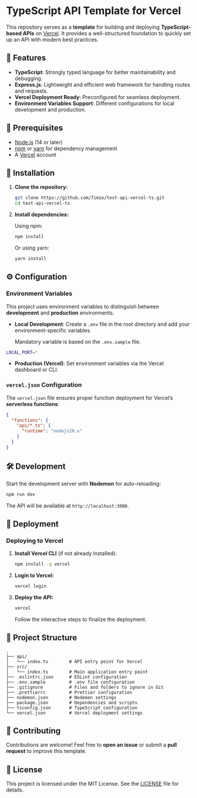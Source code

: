 # TypeScript API Template for Vercel

This repository serves as a **template** for building and deploying **TypeScript-based APIs** on [Vercel](https://vercel.com). It provides a well-structured foundation to quickly set up an API with modern best practices.

## 🚀 Features

- **TypeScript**: Strongly typed language for better maintainability and debugging.
- **Express.js**: Lightweight and efficient web framework for handling routes and requests.
- **Vercel Deployment Ready**: Preconfigured for seamless deployment.
- **Environment Variables Support**: Different configurations for local development and production.

## 📌 Prerequisites

- [Node.js](https://nodejs.org/) (14 or later)
- [npm](https://www.npmjs.com/) or [yarn](https://yarnpkg.com/) for dependency management
- A [Vercel](https://vercel.com/) account

## 🔧 Installation

1. **Clone the repository:**

   ```sh
   git clone https://github.com/7imio/test-api-vercel-ts.git
   cd test-api-vercel-ts
   ```

2. **Install dependencies:**

   Using npm:

   ```sh
   npm install
   ```

   Or using yarn:

   ```sh
   yarn install
   ```

## ⚙️ Configuration

### Environment Variables

This project uses environment variables to distinguish between **development** and **production** environments.

- **Local Development**: Create a `.env` file in the root directory and add your environment-specific variables.

  Mandatory variable is based on the `.env.sample` file.

```sh
LOCAL_PORT=*
```

- **Production (Vercel)**: Set environment variables via the Vercel dashboard or CLI.

### `vercel.json` Configuration

The `vercel.json` file ensures proper function deployment for Vercel’s **serverless functions**:

```json
{
  "functions": {
    "api/*.ts": {
      "runtime": "nodejs20.x"
    }
  }
}
```

## 🛠 Development

Start the development server with **Nodemon** for auto-reloading:

```sh
npm run dev
```

The API will be available at `http://localhost:3000`.

## 🚀 Deployment

### Deploying to Vercel

1. **Install Vercel CLI** (if not already installed):

   ```sh
   npm install -g vercel
   ```

2. **Login to Vercel:**

   ```sh
   vercel login
   ```

3. **Deploy the API:**

   ```sh
   vercel
   ```

   Follow the interactive steps to finalize the deployment.

## 📂 Project Structure

```
.
├── api/
│   └── index.ts        # API entry point for Vercel
├── src/
│   └── index.ts        # Main application entry point
├── .eslintrc.json      # ESLint configuration
├── .env.sample         # .env file configuration
├── .gitignore          # Files and folders to ignore in Git
├── .prettierrc         # Prettier configuration
├── nodemon.json        # Nodemon settings
├── package.json        # Dependencies and scripts
├── tsconfig.json       # TypeScript configuration
└── vercel.json         # Vercel deployment settings
```

## 🤝 Contributing

Contributions are welcome! Feel free to **open an issue** or submit a **pull request** to improve this template.

## 📜 License

This project is licensed under the MIT License. See the [LICENSE](LICENSE) file for details.
